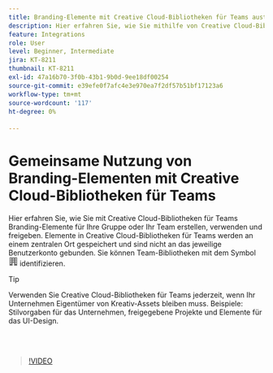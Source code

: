 ```yaml
---
title: Branding-Elemente mit Creative Cloud-Bibliotheken für Teams austauschen
description: Hier erfahren Sie, wie Sie mithilfe von Creative Cloud-Bibliotheken für Teams Branding-Elemente für Ihre Gruppe oder Ihr Team erstellen, verwenden und freigeben.
feature: Integrations
role: User
level: Beginner, Intermediate
jira: KT-8211
thumbnail: KT-8211
exl-id: 47a16b70-3f0b-43b1-9b0d-9ee18df00254
source-git-commit: e39efe0f7afc4e3e970ea7f2df57b51bf17123a6
workflow-type: tm+mt
source-wordcount: '117'
ht-degree: 0%

---
```


# Gemeinsame Nutzung von Branding-Elementen mit Creative Cloud-Bibliotheken für Teams

Hier erfahren Sie, wie Sie mit Creative Cloud-Bibliotheken für Teams Branding-Elemente für Ihre Gruppe oder Ihr Team erstellen, verwenden und freigeben. Elemente in Creative Cloud-Bibliotheken für Teams werden an einem zentralen Ort gespeichert und sind nicht an das jeweilige Benutzerkonto gebunden. Sie können Team-Bibliotheken mit dem Symbol ![Image erstellen](assets/Smock_Building_18_N.png) identifizieren.

>[!TIP]
>
>Verwenden Sie Creative Cloud-Bibliotheken für Teams jederzeit, wenn Ihr Unternehmen Eigentümer von Kreativ-Assets bleiben muss. Beispiele: Stilvorgaben für das Unternehmen, freigegebene Projekte und Elemente für das UI-Design.

<br> 

>[!VIDEO](https://video.tv.adobe.com/v/3449197?hidetitle=true&captions=ger)
